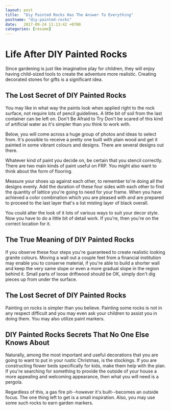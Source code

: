```yaml
---
layout: post
title:  "Diy Painted Rocks Has The Answer To Everything"
postname: "diy-painted-rocks"
date:   2017-09-24 11:13:42 +0700
categories: [resume]
---
```

 Life After DIY Painted Rocks 
==============================

Since gardening is just like imaginative play for children, they will enjoy having child-sized tools to create the adventure more realistic. Creating decorated stones for gifts is a significant idea.

 The Lost Secret of DIY Painted Rocks 
--------------------------------------

You may like in what way the paints look when applied right to the rock surface, not require lots of pencil guidelines. A little bit of soil from the last container can be left on. Don't Be Afraid to Try Don't be scared of this kind of artificial water as it's simpler than you think to work with.

Below, you will come across a huge group of photos and ideas to select from. It's possible to receive a pretty one built with plain wood and get it painted in some vibrant colours and designs. There are several designs out there.

Whatever kind of paint you decide on, be certain that you stencil correctly. There are two main kinds of paint useful on FRP. You might also want to think about the form of flooring.

Measure your shoes up against each other, to remember to're doing all the designs evenly. Add the duration of these four sides with each other to find the quantity of lattice you're going to need for your frame. When you have achieved a color combination which you are pleased with and are prepared to proceed to the last layer that's a list misting layer of black overall.

You could alter the look of it lots of various ways to suit your decor style. Now you have to do a little bit of detail work. If you're, then you're on the correct location for it.

 The True Meaning of DIY Painted Rocks 
---------------------------------------

If you observe these four steps you're guaranteed to create realistic looking granite colours. Moving a wall out a couple feet from a financial institution may enable you to conserve material, if you're able to build a shorter wall and keep the very same slope or even a more gradual slope in the region behind it. Small parts of loose driftwood should be OK, simply don't dig pieces up from under the surface.

 The Lost Secret of DIY Painted Rocks 
--------------------------------------

Painting on rocks is simpler than you believe. Painting some rocks is not in any respect difficult and you may even ask your children to assist you in doing them. You may also utilize paint markers.

 DIY Painted Rocks Secrets That No One Else Knows About 
--------------------------------------------------------

Naturally, among the most important and useful decorations that you are going to want to put in your rustic Christmas, is the stockings. If you are constructing flower beds specifically for kids, make them help with the plan. If you're searching for something to provide the outside of your house a more appealing and welcoming appearance, then what you will need is a pergola.

Regardless of this, a gas fire pit--however it's built--becomes an outside focus. The one thing left to get is a small inspiration. Also, you may use some such rocks to earn garden markers.
